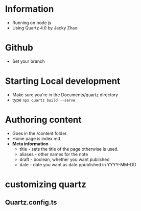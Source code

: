# Information
- Running on node js
- Using Quartz 4.0 by Jacky Zhao

# Github
- Set your branch 

# Starting Local development
- Make sure you're in the Documents/quartz directory
- type `npx quartz build --serve`

# Authoring content
- Goes in the /content folder. 
- Home page is index.md
- **Meta information** - 
	- title - sets the title of the page otherwise is used.
	- aliases - other names for the note
	- draft - boolean, whether you want published
	- date - date you want as date ppublished in YYYY-MM-DD

# customizing quartz

## Quartz.config.ts
